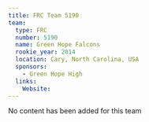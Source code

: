 ```yaml
---
title: FRC Team 5190
team:
  type: FRC
  number: 5190
  name: Green Hope Falcons
  rookie_year: 2014
  location: Cary, North Carolina, USA
  sponsors:
    - Green Hope High
  links:
    Website: 
---
```

No content has been added for this team